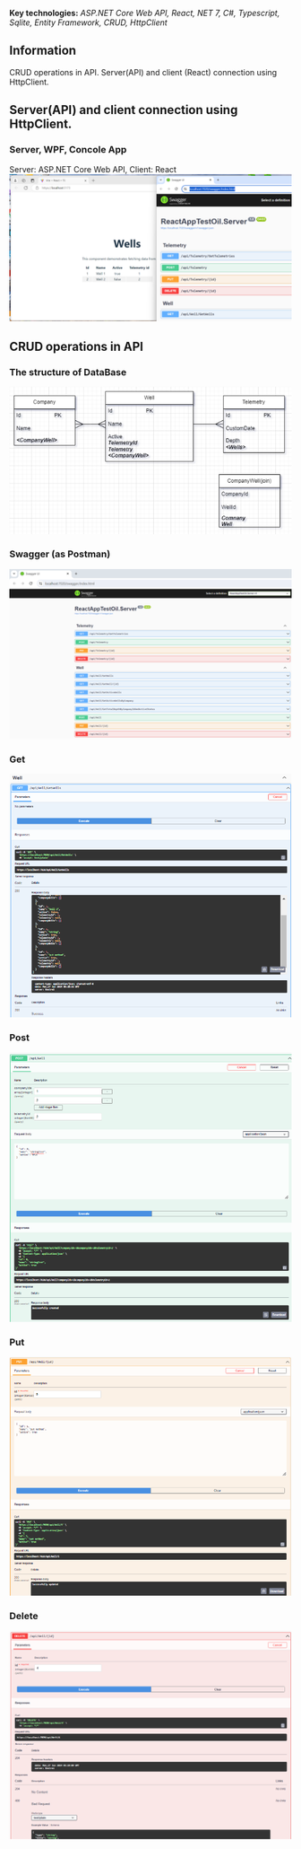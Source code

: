 
**Key technologies:** *ASP.NET Core Web API, React, NET 7, C#, Typescript, Sqlite, Entity Framework, CRUD, HttpClient*

## Information
CRUD operations in API. Server(API) and client (React) connection using HttpClient.

## Server(API) and client connection using HttpClient.
### Server, WPF, Concole App
Server: ASP.NET Core Web API, Client: React
![Server, Client](Description/Api_and_client.png)

## CRUD operations in API

### The structure of DataBase
![The structure of DataBase](Description/DB.png)

### Swagger (as Postman)
![Swagger](Description/SwaggerUI.png)

### Get
![Get](Description/Get.png)

### Post
![Post](Description/Post.png)

### Put
![Put](Description/Put.png)

### Delete
![Delete](Description/Delete.png)

